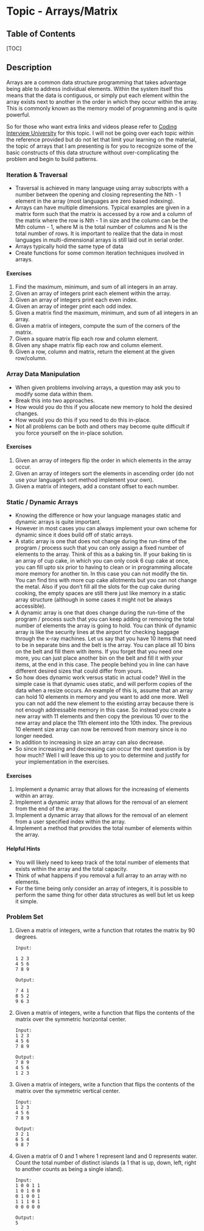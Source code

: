 # Topic - Arrays/Matrix
## Table of Contents
[TOC]

## Description

Arrays are a common data structure programming that takes advantage being able to address individual elements.  Within the system itself this means that the data is contiguous, or simply put each element within the array exists next to another in the order in which they occur within the array.  This is commonly known as the memory model of programming and is quite powerful.

So for those who want extra links and videos please refer to [Coding Interview University](https://github.com/jwasham/coding-interview-university#arrays) for this topic.  I will not be going over each topic within the reference provided but do not let that limit your learning on the material, the topic of arrays that I am presenting is for you to recognize some of the basic constructs of this data structure without over-complicating the problem and begin to build patterns.

### Iteration & Traversal

- Traversal is achieved in many language using array subscripts with a number between the opening and closing representing the Nth - 1 element in the array (most languages are zero based indexing).
- Arrays can have multiple dimensions.  Typical examples are given in a matrix form such that the matrix is accessed by a row and a column of the matrix where the row is Nth - 1 in size and the column can be the Mth column - 1, where M is the total number of columns and N is the total number of rows.  It is important to realize that the data in most languages in multi-dimensional arrays is still laid out in serial order.
- Arrays typically hold the same type of data 
- Create functions for some common iteration techniques involved in arrays.

#### Exercises
1. Find the maximum, minimum, and sum of all integers in an array.
1. Given an array of integers print each element within the array.
1. Given an array of integers print each even index.
1. Given an array of integer print each odd index.
1. Given a matrix find the maximum, minimum, and sum of all integers in an array.
1. Given a matrix of integers, compute the sum of the corners of the matrix.
1. Given a square matrix flip each row and column element.  
1. GIven any shape matrix flip each row and column element.
1. Given a row, column and matrix, return the element at the given row/column.

### Array Data Manipulation

- When given problems involving arrays, a question may ask you to modify some data within them.
- Break this into two approaches.
- How would you do this if you allocate new memory to hold the desired changes.
- How would you do this if you need to do this in-place.
- Not all problems can be both and others may become quite difficult if you force yourself on the in-place solution.

#### Exercises
1. Given an array of integers flip the order in which elements in the array occur.
1. Given an array of integers sort the elements in ascending order (do not use your language’s sort method implement your own).
1. Given a matrix of integers, add a constant offset to each number.

### Static / Dynamic Arrays

- Knowing the difference or how your language manages static and dynamic arrays is quite important. 
- However in most cases you can always implement your own scheme for dynamic since it does build off of static arrays.
- A static array is one that does not change during the run-time of the program / process such that you can only assign a fixed number of elements to the array.  Think of this as a baking tin.  If your baking tin is an array of cup cake, in which you can only cook 6 cup cake at once, you can fill upto six prior to having to clean or in programming allocate more memory for another tin.  In this case you can not modify the tin.  You can find tins with more cup cake allotments but you can not change the metal.  Also if you don’t fill all the slots for the cup cake during cooking, the empty spaces are still there just like memory in a static array structure (although in some cases it might not be always accessible).
- A dynamic array is one that does change during the run-time of the program / process such that you can keep adding or removing the total number of elements the array is going to hold.  You can think of dynamic array is like the security lines at the airport for checking baggage through the x-ray machines.  Let us say that you have 10 items that need to be in separate bins and the belt is the array.  You can place all 10 bins on the belt and fill them with items.  If you forget that you need one more, you can just place another bin on the belt and fill it with your items, at the end in this case.  The people behind you in line can have different desired sizes that could differ from yours.
- So how does dynamic work versus static in actual code?  Well in the simple case is that dynamic uses static, and will perform copies of the data when a resize occurs.  An example of this is, assume that an array can hold 10 elements in memory and you want to add one more.  Well you can not add the new element to the existing array because there is not enough addressable memory in this case.  So instead you create a new array with 11 elements and then copy the previous 10 over to the new array and place the 11th element into the 10th index.  The previous 10 element size array can now be removed from memory since is no longer needed.
- In addition to increasing in size an array can also decrease.  
- So since increasing and decreasing can occur the next question is by how much?  Well I will leave this up to you to determine and justify for your implementation in the exercises.

#### Exercises
1. Implement a dynamic array that allows for the increasing of elements within an array.
1. Implement a dynamic array that allows for the removal of an element from the end of the array.
1. Implement a dynamic array that allows for the removal of an element from a user specified index within the array.
1. Implement a method that provides the total number of elements within the array.

#### Helpful Hints
- You will likely need to keep track of the total number of elements that exists within the array and the total capacity.
- Think of what happens if you removal a full array to an array with no elements.
- For the time being only consider an array of integers, it is possible to perform the same thing for other data structures as well but let us keep it simple.

### Problem Set
1. Given a matrix of integers, write a function that rotates the matrix by 90 degrees.    
    ```
    Input:

    1 2 3            
    4 5 6              
    7 8 9            
    ```
    ```
    Output:

    7 4 1
    8 5 2
    9 6 3
    ``` 

1. Given a matrix of integers, write a function that flips the contents of the matrix over the symmetric horizontal center.
    ```
    Input:
    1 2 3                  
    4 5 6              
    7 8 9                  
    ```
    ```
    Output:
    7 8 9
    4 5 6
    1 2 3
    ```
1. Given a matrix of integers, write a function that flips the contents of the matrix over the symmetric vertical center.
    ```
    Input:
    1 2 3 
    4 5 6      
    7 8 9
    ```
    ```
    Output:
    3 2 1
    6 5 4
    9 8 7
    ```
1. Given a matrix of 0 and 1 where 1 represent land and 0 represents water.  Count the total number of distinct islands (a 1 that is up, down, left, right to another counts as being a single island).
    ```
    Input:
    1 0 0 1 1
    1 0 1 0 0
    0 1 0 0 1 
    1 1 1 0 1
    0 0 0 0 0
    ```
    ```
    Output:
    5
    ```
